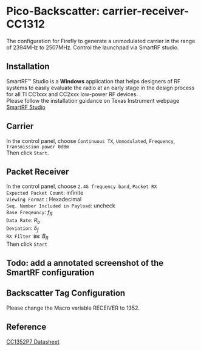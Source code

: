 # Pico-Backscatter: carrier-receiver-CC1312
The configuration for Firefly to generate a unmodulated carrier in the range of 2394MHz to 2507MHz.
Control the launchpad via SmartRF studio.

## Installation
SmartRF™ Studio is a **Windows** application that helps designers of RF systems to easily evaluate the radio at an early stage in the design process for all TI CC1xxx and CC2xxx low-power RF devices.
<br> Please follow the installation guidance on Texas Instrument webpage [SmartRF Studio](https://www.ti.com/tool/SMARTRFTM-STUDIO#:~:text=SmartRF%E2%84%A2%20Studio%20is%20a%20Windows%20application%20that%20can%20be,stage%20in%20the%20design%20process.)

## Carrier
In the control panel, choose `Continuous TX`, `Unmodulated`, `Frequency`, `Transmission power 0dBm`
<br>Then click `Start`.

## Packet Receiver
In the control panel, choose `2.4G frequency band`, `Packet RX`
<br>`Expected Packet Count`: infinite
<br>`Viewing Format` : Hexadecimal
<br>`Seq. Number Included in Payload`: uncheck
<br>`Base Freqeuncy`: $f_{R}$
<br>`Data Rate`: $R_{b}$
<br>`Deviation`: $\delta_f$
<br>`RX Filter BW`: $B_{R}$
<br>Then click `Start`

## Todo: add a annotated screenshot of the SmartRF configuration

## Backscatter Tag Configuration
Please change the Macro variable RECEIVER to 1352.

## Reference
[CC1352P7 Datasheet](https://www.ti.com/product/CC1352P7)

